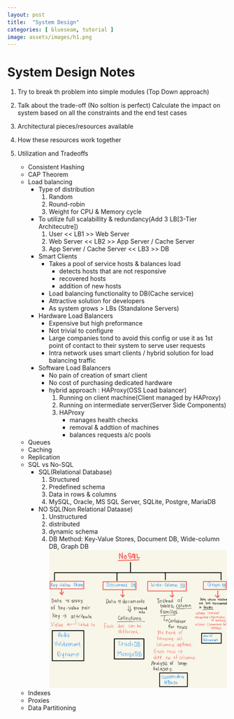```yaml
---
layout: post
title:  "System Design"
categories: [ blueseam, tutorial ]
image: assets/images/h1.png
---
```


# System Design Notes

1. Try to break th problem into simple modules (Top Down approach)

2. Talk about the trade-off (No soltion is perfect)
   Calculate the impact on system based on all the constraints and the end test cases

3. Architectural pieces/resources available

4. How these resources work together

5. Utilization and Tradeoffs
   - Consistent Hashing
   - CAP Theorem
   - Load balancing
     - Type of distribution
       1. Random
       2. Round-robin
       3. Weight for CPU & Memory cycle
     - To utilize full scalabillity & redundancy(Add 3 LB[3-Tier Architecutre])
       1. User << LB1 >> Web Server
       2. Web Server << LB2 >> App Server / Cache Server
       3. App Server / Cache Server << LB3 >> DB
     - Smart Clients
       - Takes a pool of service hosts & balances load
         - detects hosts that are not responsive
         - recovered hosts
         - addition of new hosts
       - Load balancing functionality to DB(Cache service)
       - Attractive solution for developers
       - As system grows > LBs (Standalone Servers)
     - Hardware Load Balancers
       - Expensive but high preformance
       - Not trivial to configure
       - Large companies tond to avoid this config or use it as 1st point of contact to their system to serve user requests
       - Intra network uses smart clients / hybrid solution for load balancing traffic
     - Software Load Balancers
       - No pain of creation of smart client
       - No cost of purchasing dedicated hardware
       - hybrid approach : HAProxy(OSS Load balancer)
         1. Running on client machine(Client managed by HAProxy)
         2. Running on intermediate server(Server Side  Components)
         3. HAProxy
            - manages health checks
            - removal & addtion of machines
            - balances requests a/c pools
   - Queues
   - Caching
   - Replication
   - SQL vs No-SQL
     - SQL(Relational Database)
       1. Structured
       2. Predefined schema
       3. Data in rows & columns
       4. MySQL, Oracle, MS SQL Server, SQLite, Postgre, MariaDB 
     - NO SQL(Non Relational Dataase)
       1. Unstructured
       2. distributed
       3. dynamic schema
       4. DB Method: Key-Value Stores, Document DB, Wide-column DB, Graph DB
          ![NoSQL Description](/assets/images/h2.png)
   - Indexes
   - Proxies
   - Data Partitioning
